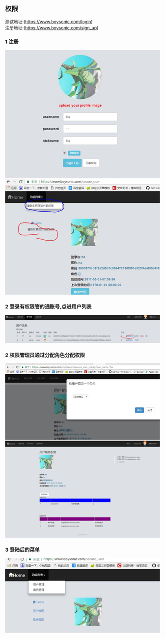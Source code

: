 ## 权限

 测试地址:(https://www.boysonic.com/login)  
  注册地址:(https://www.boysonic.com/sign_up)  
### 1 注册
 ![icon](imgs/zhuce1.JPG)
 ![icon](imgs/zhuce2.JPG)
### 2 登录有权限管的通账号,点进用户列表
 ![icon](imgs/zhuce3.JPG)
### 2 权限管理员通过分配角色分配权限
 ![icon](imgs/zhuce4.JPG)
 ![icon](imgs/zhuce5.png)
### 3 登陆后的菜单
 ![icon](imgs/zhuce6.JPG)
